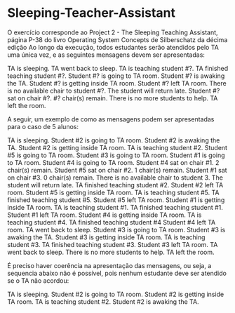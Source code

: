 # Sleeping-Teacher-Assistant

O exercício corresponde ao Project 2 - The Sleeping Teaching Assistant, página P-38 do livro Operating System Concepts de Silberschatz da décima edição
Ao longo da execução, todos estudantes serão atendidos pelo TA uma única vez, e as seguintes mensagens devem ser apresentadas:

TA is sleeping.
TA went back to sleep.
TA is teaching student #?.
TA finished teaching student #?.
Student #? is going to TA room.
Student #? is awaking the TA.
Student #? is getting inside TA room.
Student #? left TA room.
There is no available chair to student #?. The student will return late.
Student #? sat on chair #?. #? chair(s) remain.
There is no more students to help. TA left the room.

A seguir, um exemplo de como as mensagens podem ser apresentadas para o caso de 5 alunos:

TA is sleeping.
Student #2 is going to TA room.
Student #2 is awaking the TA.
Student #2 is getting inside TA room.
TA is teaching student #2.
Student #5 is going to TA room.
Student #3 is going to TA room.
Student #1 is going to TA room.
Student #4 is going to TA room.
Student #4 sat on chair #1. 2 chair(s) remain.
Student #5 sat on chair #2. 1 chair(s) remain.
Student #1 sat on chair #3. 0 chair(s) remain.
There is no available chair to student 3. The student will return late.
TA finished teaching student #2.
Student #2 left TA room.
Student #5 is getting inside TA room.
TA is teaching student #5.
TA finished teaching student #5.
Student #5 left TA room.
Student #1 is getting inside TA room.
TA is teaching student #1.
TA finished teaching student #1.
Student #1 left TA room.
Student #4 is getting inside TA room.
TA is teaching student #4.
TA finished teaching student #4
Student #4 left TA room.
TA went back to sleep.
Student #3 is going to TA room.
Student #3 is awaking the TA.
Student #3 is getting inside TA room.
TA is teaching student #3.
TA finished teaching student #3.
Student #3 left TA room.
TA went back to sleep.
There is no more students to help. TA left the room.

É preciso haver coerência na apresentação das mensagens, ou seja, a sequencia abaixo não é possível, pois nenhum estudante deve ser atendido se o TA não acordou:

TA is sleeping.
Student #2 is going to TA room.
Student #2 is getting inside TA room.
TA is teaching student #2.
Student #2 is awaking the TA.
